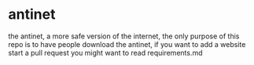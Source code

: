 # antinet
the antinet, a more safe version of the internet, the only purpose of this repo is to have people download the antinet, if you want to add a website start a pull request 
you might want to read requirements.md
